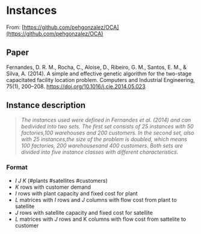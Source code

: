 # Instances

From: [https://github.com/pehgonzalez/OCA](https://github.com/pehgonzalez/OCA)

## Paper

Fernandes, D. R. M., Rocha, C., Aloise, D., Ribeiro, G. M., Santos, E. M., & Silva, A. (2014). A simple and effective genetic algorithm for the two-stage capacitated facility location problem. Computers and Industrial Engineering, 75(1), 200–208. https://doi.org/10.1016/j.cie.2014.05.023

## Instance description

> _The instances used were defined in Fernandes et al. (2014) and can bedivided into two sets. The first set consists of 25 instances with 50 factories,100 warehouses and 200 customers. In the second set, also with 25 instances,the size of the problem is doubled, which means 100 factories, 200 warehousesand 400 customers. Both sets are divided into five instance classes with different characteristics._

### Format

* $I$ $J$ $K$ (#plants #satellites #customers)
* $K$ rows with customer demand
* $I$ rows with plant capacity and fixed cost for plant
* $L$ matrices with $I$ rows and $J$ columns with flow cost from plant to satellite
* $J$ rows with satellite capacity and fixed cost for satellite
* $L$ matrices with $J$ rows and K columns with flow cost from sattelite to customer
